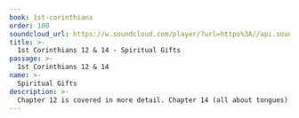 ```yaml
---
book: 1st-corinthians
order: 100
soundcloud_url: https://w.soundcloud.com/player/?url=https%3A//api.soundcloud.com/tracks/
title: >-
  1st Corinthians 12 & 14 - Spiritual Gifts
passage: >-
  1st Corinthians 12 & 14
name: >-
  Spiritual Gifts
description: >-
  Chapter 12 is covered in more detail. Chapter 14 (all about tongues) is only briefly touched upon. Are the nine gifts of the Spirit found in Chapter 12 helpful today?
---
```


